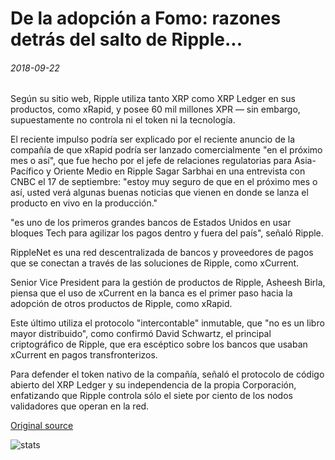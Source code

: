 # De la adopción a Fomo: razones detrás del salto de Ripple...

###### 2018-09-22

Según su sitio web, Ripple utiliza tanto XRP como XRP Ledger en sus productos, como xRapid, y posee 60 mil millones XPR — sin embargo, supuestamente no controla ni el token ni la tecnología.

El reciente impulso podría ser explicado por el reciente anuncio de la compañía de que xRapid podría ser lanzado comercialmente "en el próximo mes o así", que fue hecho por el jefe de relaciones regulatorias para Asia-Pacífico y Oriente Medio en Ripple Sagar Sarbhai en una entrevista con CNBC el 17 de septiembre: "estoy muy seguro de que en el próximo mes o así, usted verá algunas buenas noticias que vienen en donde se lanza el producto en vivo en la producción."

"es uno de los primeros grandes bancos de Estados Unidos en usar bloques Tech para agilizar los pagos dentro y fuera del país", señaló Ripple.

RippleNet es una red descentralizada de bancos y proveedores de pagos que se conectan a través de las soluciones de Ripple, como xCurrent.

Senior Vice President para la gestión de productos de Ripple, Asheesh Birla, piensa que el uso de xCurrent en la banca es el primer paso hacia la adopción de otros productos de Ripple, como xRapid.

Este último utiliza el protocolo "intercontable" inmutable, que "no es un libro mayor distribuido", como confirmó David Schwartz, el principal criptográfico de Ripple, que era escéptico sobre los bancos que usaban xCurrent en pagos transfronterizos.

Para defender el token nativo de la compañía, señaló el protocolo de código abierto del XRP Ledger y su independencia de la propia Corporación, enfatizando que Ripple controla sólo el siete por ciento de los nodos validadores que operan en la red.

[Original source](https://cointelegraph.com/news/from-adoption-to-fomo-reasons-behind-ripples-leap)

![stats](https://c.statcounter.com/11760860/0/a89fa40b/1/ "stats")